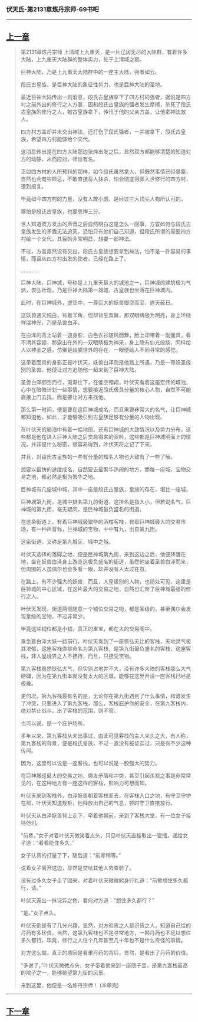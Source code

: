 ### 伏天氏-第2131章炼丹宗师-69书吧

--------
[上一章](./68327a206b41b78e3ebc82701783429f.md)
--------


>
>
>
>第2131章炼丹宗师
>上清域上九重天，是一片辽阔无尽的大陆群，有着许多大陆，上九重天大陆群的整体实力，处于上清域之巅。
>
>巨神大陆，乃是上九重天大陆群中的一座主大陆，强者如云。
>
>段氏古皇族，是巨神大陆的象征性势力，也是巨神大陆的圣地。
>
>最近巨神大陆传出一则消息，段氏古皇族拿下了四方村的强者，据说是四方村之前外出的修行之人方寰，因和段氏古皇族的强者发生摩擦，杀死了段氏古皇族的修行之人，被古皇族拿下，传讯于他的父亲方盖，让他拿神法救人。
>
>四方村方盖却并未交出神法，还打伤了段氏强者，一并被拿下，段氏古皇族，希望四方村能够给个交代。
>
>这消息传出是在四方大陆那边张烨出发之后，显然双方都能够清楚的知道对方的动静，从而应对，师出有名。
>
>正如四方村的人所预料的那样，如今段氏虽然拿人，但既然事情已经暴露，自然也会有些顾忌，不敢直接将人抹杀，怕会彻底得罪入世修行的四方村，遭到报复。
>
>毕竟如今四方村的力量，没有人敢小觑，是经过三大顶尖人物所认可的。
>
>哪怕是段氏古皇族，也要忌惮三分。
>
>世人知道双方发出的声音之后自然明白这是怎么一回事，方寰如何与段氏古皇族发生的矛盾无法追究，恐怕只有他们自己知道，但段氏所谓的需要四方村给一个交代，其目的非常明显，想要一部神法。
>
>不过，方盖竟然没有交出，段氏古皇族想要拿到神法，怕不是一件容易的事情，而且从四方村出发的使者，已经在路上了。
>
>…………
>
>巨神大陆，巨神城，号称是上九重天最大的城池之一，巨神城的建筑极为气派，恢弘壮观，乃是巨神大陆第一雄城，古皇族也坐落在巨神城内。
>
>此时，在巨神城外，虚空中，一尊巨大的妖兽御空而至，遮天蔽日。
>
>这妖兽通天纯白，有着羊角，但却背生双翼，那双眼睛极为明亮，身上环绕祥瑞神光，乃是圣兽白泽。
>
>在白泽的背上站着一道身影，白色衣衫随风而舞，脸上却带着一副面具，看不清其容颜，那露出在外的一双眼睛极为神采，身上隐有仙光缭绕，同样给人以神圣之感，仿佛是超脱世外的存在，一眼便给人不同寻常的感觉。
>
>这带着面具的身影正是叶伏天，妖兽白泽则是他路上所遇，乃是一尊妖圣级别的圣兽，他便让对方追随他一起来到了巨神大陆。
>
>圣兽白泽御空而行，渐渐往下，在低空翱翔，叶伏天看着这座宏伟的城池，心中在暗暗计划一些事情，想要接近段氏极具分量的核心人物，自然不可能直接上门去找，而是要让对方来找他。
>
>那么第一时间，便是要在这巨神城成名，而且需要非常大的名气，让巨神城都知道他，如此，才能够吸引到古皇族足够有分量的人物出现。
>
>在叶伏天的脑海中有着一幅地图，还有巨神城的大致情况以及势力分布，这些都是他在进入巨神大陆之后交易得来的资料，这些都是巨神城明面上的情况，并非是什么秘密，很容易得到，叶伏天将之记了下来。
>
>并且，对段氏古皇族的一些有分量的知名人物也大致有了一些了解。
>
>想要以最快的速度成名，自然要去最繁华热闹的地方，而每一座城，宝物交易之地，都必然是极为繁华之地。
>
>巨神城有几座城中城，其中一座是段氏古皇族，皇族的存在，堪比一座城。
>
>巨神城第九街，是城中排名第九的街道，这排名是指大小，但若说名气，巨神城的第九街，毫无疑问，是巨神城最负盛名的街道。
>
>在这条街道上，有着巨神城最繁华的酒楼客栈，有着巨神城最大的交易市场，有一种声音称，巨神城的宝物，十中有九，出自第九街。
>
>这条街道，又称是第九城区，城中之城。
>
>叶伏天选择的落脚之地，便是巨神城第九街，来到这边之后，他便降落在地，坐在妖兽白泽身上游览这极负盛名的街道，虽然他坐着圣兽白泽而来，但周围的人虽偶尔也会多看一眼，却并没有人太过在意。
>
>在路上，有不少强大的妖兽，而且，人皇级别的人物，也随处可见，这里是巨神城的中心区域，在这片最大的交易之地，自然也汇聚了巨神城最强的修行之人。
>
>叶伏天发现，街道两侧随意一个铺位交易之物，都是圣级的，甚至偶尔会发现皇级的宝物，不过非常少。
>
>毕竟这些铺位都是小铺，真正的重宝，都在大的交易阁中。
>
>乘坐着白泽大妖一路前行，叶伏天看到了一座恢弘无比的客栈，天地灵气极其浓郁，这座客栈直接命名为第九客栈，是第九街最负盛名的客栈，这座客栈，非人皇境界之人不接待，而且，只接受宝物。
>
>第九客栈虽然恢弘大气，但实则占地并不大，没有许多大陆的客栈那么大气磅礴，因为在第九街本就没有太大的区域，能够在这里开设一座客栈已经是极难。
>
>更何况，第九客栈最有名的是，无论你在第九街遇到了什么事情，和谁发生了冲突，只要进入了第九客栈，那么，客栈庇护你的安全，在第九客栈内，绝对禁止战斗，出了客栈的范围，则不管。
>
>也可以说，是一个庇护场所。
>
>多年以来，第九客栈从未出事过，由此可见客栈的主人来头之大，有人称，第九客栈的背景，便是段氏皇族，不过一直没有被证实过，只是有不少这种传闻。
>
>因为，这里可以说是一座客栈，也可以说是一股强大的势力。
>
>在巨神城这最大的交易之地，爆发矛盾和冲突，甚至引起杀戮之事是非常常见的，在这种地方有一座这样的客栈，影响力可想而知。
>
>叶伏天来到客栈外，白泽妖兽朝着客栈而去，在客栈入口之地，有守卫守护在那，叶伏天知道规矩，他释放出自己的气息，顿时守卫直接放行。
>
>叶伏天从白泽妖兽背上走下，牵着他朝前，来到了客栈大堂，有一位女子接待他们。
>
>“前辈。”女子对着叶伏天微笑着点头，只见叶伏天直接取出一瓷瓶，递给女子道：“看看能住多久。”
>
>女子认真的打量了下，随后道：“前辈稍等。”
>
>说着女子离开这边，显然是交给其他人去查验了。
>
>没有过多久女子走了回来，对着叶伏天微微躬身行礼道：“前辈想住多久都行，请。”
>
>叶伏天露出一抹诧异之色，看向对方道：“想住多久都行？”
>
>“是。”女子点头。
>
>叶伏天倒是有了几分兴趣，显然，对方验货之人是识货之人，知道自己给的丹药有多珍贵，当然，这第九客栈也不是寻常地方，一颗丹药也不足以想住多久都行，毕竟，修行之人住个几年甚至几十年也不是什么奇怪的事情。
>
>对方这么做，真正的原因是看重丹药的背后，显然，是看出了丹药的价值。
>
>“多谢了。”叶伏天微微点头，女子带着他来到一座院子里，是第九客栈最高的院子之一，能够眺望第九街的风景。
>
>来到这里，他便是一名炼丹宗师！
>(本章完)
>
>

--------
[下一章](./38004e789150ccc0cc900352f7fc70e7.md)
--------
